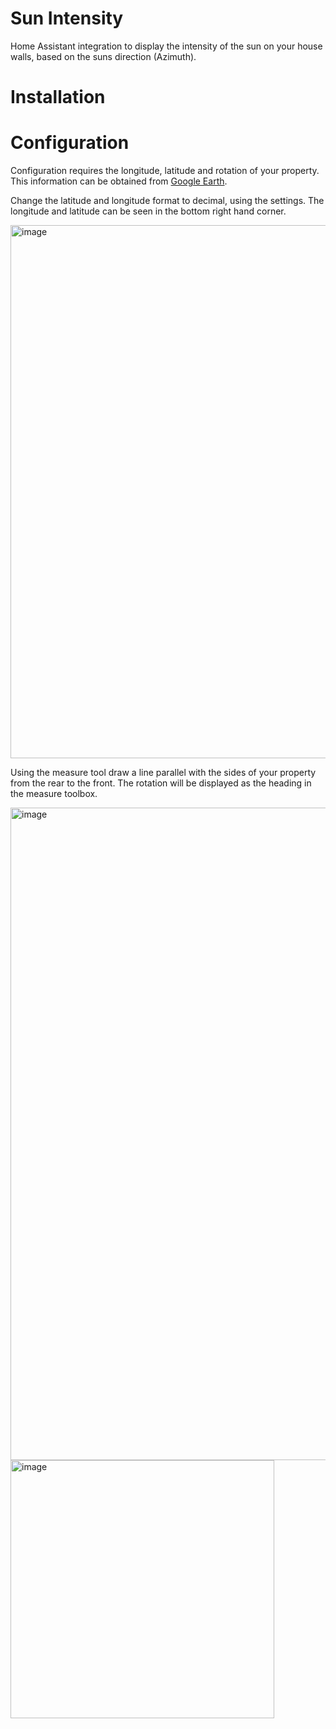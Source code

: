 # Sun Intensity
Home Assistant integration to display the intensity of the sun on your house walls, based on the suns direction (Azimuth).

# Installation



# Configuration

Configuration requires the longitude, latitude and rotation of your property. This information can be obtained from [Google Earth](https://earth.google.com).

Change the latitude and longitude format to decimal, using the settings.  The longitude and latitude can be seen in the bottom right hand corner.

<img width="672" height="853" alt="image" src="https://github.com/user-attachments/assets/5750ecb5-b3b1-484f-ba22-80c384f3500f" />

Using the measure tool draw a line parallel with the sides of your property from the rear to the front. The rotation will be displayed as the heading in the measure toolbox.


<img width="1280" height="1044" alt="image" src="https://github.com/user-attachments/assets/3338f357-1322-4a61-984d-6c438c3dc776" />

<img width="422" height="413" alt="image" src="https://github.com/user-attachments/assets/dc4cba10-f798-4010-ac25-058bbbcd73dd" />
